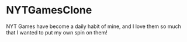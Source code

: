 # NYTGamesClone

NYT Games have become a daily habit of mine, and I love them so much that I wanted to put my own spin on them!